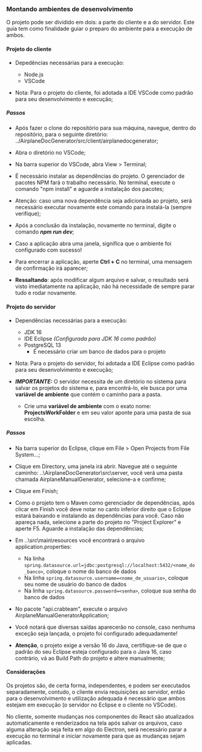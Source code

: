 ### Montando ambientes de desenvolvimento

O projeto pode ser dividido em dois: a parte do cliente e a do servidor. Este guia tem como finalidade guiar o preparo do ambiente para a execução de ambos.


#### Projeto do cliente

- Depedências necessárias para a execução:
  - Node.js
  - VSCode

- Nota: Para o projeto do cliente, foi adotada a IDE VSCode como padrão para seu desenvolvimento e execução;

##### Passos
- Após fazer o clone do repositório para sua máquina, navegue, dentro do repositório, para o seguinte diretório: ../AirplaneDocGenerator/src/client/airplanedocgenerator;

- Abra o diretório no VSCode;

- Na barra superior do VSCode, abra View > Terminal;

- É necessário instalar as dependências do projeto. O gerenciador de pacotes NPM fará o trabalho necessário. No terminal, execute o comando "npm install" e aguarde a instalação dos pacotes;

- Atenção: caso uma nova dependência seja adicionada ao projeto, será necessário executar novamente este comando para instalá-la (sempre verifique);
 
- Após a conclusão da instalação, novamente no terminal, digite o comando ***npm run dev***;

- Caso a aplicação abra uma janela, significa que o ambiente foi configurado com sucesso!

- Para encerrar a aplicação, aperte **Ctrl + C** no terminal, uma mensagem de confirmação irá aparecer;

- **Ressaltando**: após modificar algum arquivo e salvar, o resultado será visto imediatamente na aplicação, não há necessidade de sempre parar tudo e rodar novamente.


#### Projeto do servidor

- Dependências necessárias para a execução:
  - JDK 16
  - IDE Eclipse *(Configurada para JDK 16 como padrão)*
  - PostgreSQL 13
    - É necessário criar um banco de dados para o projeto

- Nota: Para o projeto do servidor, foi adotada a IDE Eclipse como padrão para seu desenvolvimento e execução;

- ***IMPORTANTE:*** O servidor necessita de um diretório no sistema para salvar os projetos do sistema e, para encontrá-lo, ele busca por uma **variável de ambiente** que contém o caminho para a pasta.
  - Crie uma **variável de ambiente** com o exato nome: **ProjectsWorkFolder** e em seu valor aponte para uma pasta de sua escolha.

##### Passos
- Na barra superior do Eclipse, clique em File > Open Projects from File System...;

- Clique em Directory, uma janela irá abrir. Navegue até o seguinte caminho: ..\AirplaneDocGenerator\src\server, você verá uma pasta chamada AirplaneManualGenerator, selecione-a e confirme;
 
- Clique em Finish;

- Como o projeto tem o Maven como gerenciador de dependências, após clicar em Finish você deve notar no canto inferior direito que o Eclipse estará baixando e instalando as dependências para você. Caso não apareça nada, selecione a parte do projeto no "Project Explorer" e aperte F5. Aguarde a instalação das dependências;

- Em ..\src\main\resources você encontrará o arquivo application.properties:
  - Na linha `spring.datasource.url=jdbc:postgresql://localhost:5432/<nome_do_banco>`, coloque o nome do banco de dados 
  - Na linha `spring.datasource.username=<nome_de_usuario>`, coloque seu nome de usuário do banco de dados
  - Na linha `spring.datasource.password=<senha>`, coloque sua senha do banco de dados

- No pacote "api.crabteam", execute o arquivo AirplaneManualGeneratorApplication;

- Você notará que diversas saídas aparecerão no console, caso nenhuma exceção seja lançada, o projeto foi configurado adequadamente!

- **Atenção**, o projeto exige a versão 16 do Java, certifique-se de que o padrão do seu Eclipse esteja configurado para o Java 16, caso contrário, vá ao Build Path do projeto e altere manualmente;


#### Considerações

Os projetos são, de certa forma, independentes, e podem ser executados separadamente, contudo, o cliente envia requisições ao servidor, então para o desenvolvimento e utilização adequada é necessário que ambos estejam em execução (o servidor no Eclipse e o cliente no VSCode).

No cliente, somente mudanças nos componentes do React são atualizados automaticamente e renderizados na tela após salvar os arquivos, caso alguma alteração seja feita em algo do Electron, será necessário parar a execução no terminal e iniciar novamente para que as mudanças sejam aplicadas.
